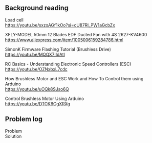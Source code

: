 ## Background reading
Load cell  
https://youtu.be/sxzoAGf1kOo?si=cU87RI_PW1aGcbZx  

XFLY-MODEL 50mm 12 Blades EDF Ducted Fan with 4S 2627-KV4600  
https://www.aliexpress.com/item/1005006159284786.html  

SimonK Firmware Flashing Tutorial (Brushless Drive)  
https://youtu.be/MQQX7IIdAtI

RC Basics - Understanding Electronic Speed Controllers (ESC)  
https://youtu.be/OZNxbxL7cdc  

How Brushless Motor and ESC Work and How To Control them using Arduino  
https://youtu.be/uOQk8SJso6Q  

Control Brushless Motor Using Arduino  
https://youtu.be/DTOK6CgXRXg  


## Problem log
Problem  
Solution  
